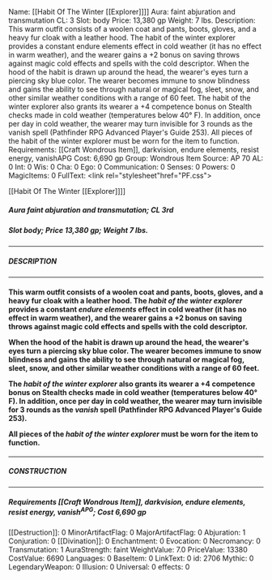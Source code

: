 Name: [[Habit Of The Winter [[Explorer]]]]
Aura: faint abjuration and transmutation
CL: 3
Slot: body
Price: 13,380 gp
Weight: 7 lbs.
Description: This warm outfit consists of a woolen coat and pants, boots, gloves, and a heavy fur cloak with a leather hood. The habit of the winter explorer provides a constant endure elements effect in cold weather (it has no effect in warm weather), and the wearer gains a +2 bonus on saving throws against magic cold effects and spells with the cold descriptor. When the hood of the habit is drawn up around the head, the wearer's eyes turn a piercing sky blue color. The wearer becomes immune to snow blindness and gains the ability to see through natural or magical fog, sleet, snow, and other similar weather conditions with a range of 60 feet. The habit of the winter explorer also grants its wearer a +4 competence bonus on Stealth checks made in cold weather (temperatures below 40&#176; F). In addition, once per day in cold weather, the wearer may turn invisible for 3 rounds as the vanish spell (Pathfinder RPG Advanced Player's Guide 253). All pieces of the habit of the winter explorer must be worn for the item to function.
Requirements: [[Craft Wondrous Item]], darkvision, endure elements, resist energy, vanishAPG
Cost: 6,690 gp
Group: Wondrous Item
Source: AP 70
AL: 0
Int: 0
Wis: 0
Cha: 0
Ego: 0
Communication: 0
Senses: 0
Powers: 0
MagicItems: 0
FullText: <link rel="stylesheet"href="PF.css"><div class="heading"><p class="alignleft">[[Habit Of The Winter [[Explorer]]]]</p><div style="clear: both;"></div></div><div><h5><b>Aura </b>faint abjuration and transmutation; <b>CL </b>3rd</h5><h5><b>Slot </b>body; <b>Price </b>13,380 gp; <b>Weight </b>7 lbs.</h5></div><hr/><div><h5><b>DESCRIPTION</b></h5></div><hr/><div><h4><p>This warm outfit consists of a woolen coat and pants, boots, gloves, and a heavy fur cloak with a leather hood. The <i>habit of the winter explorer</i> provides a constant <i>endure elements</i> effect in cold weather (it has no effect in warm weather), and the wearer gains a +2 bonus on saving throws against magic cold effects and spells with the cold descriptor. </p><p>When the hood of the habit is drawn up around the head, the wearer's eyes turn a piercing sky blue color. The wearer becomes immune to snow blindness and gains the ability to see through natural or magical fog, sleet, snow, and other similar weather conditions with a range of 60 feet. </p><p>The <i>habit of the winter explorer</i> also grants its wearer a +4 competence bonus on Stealth checks made in cold weather (temperatures below 40&#176; F). In addition, once per day in cold weather, the wearer may turn invisible for 3 rounds as the <i>vanish</i> spell (Pathfinder RPG Advanced Player's Guide 253). </p><p>All pieces of the <i>habit of the winter explorer</i> must be worn for the item to function.</p></h4></div><hr/><div><h5><b>CONSTRUCTION</b></h5></div><hr/><div><h5><b>Requirements </b>[[Craft Wondrous Item]], <i>darkvision</i>, <i>endure elements</i>, <i>resist energy</i>, <i>vanish<sup>APG</sup></i>; <b>Cost </b>6,690 gp</h5></div>
[[Destruction]]: 0
MinorArtifactFlag: 0
MajorArtifactFlag: 0
Abjuration: 1
Conjuration: 0
[[Divination]]: 0
Enchantment: 0
Evocation: 0
Necromancy: 0
Transmutation: 1
AuraStrength: faint
WeightValue: 7.0
PriceValue: 13380
CostValue: 6690
Languages: 0
BaseItem: 0
LinkText: 0
id: 2706
Mythic: 0
LegendaryWeapon: 0
Illusion: 0
Universal: 0
effects: 0
